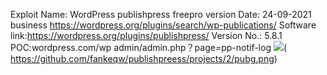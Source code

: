 Exploit Name: WordPress publishpress freepro version
Date: 24-09-2021
business https://wordpress.org/plugins/search/wp-publications/
Software link:https://wordpress.org/plugins/publishpress/
Version No.: 5.8.1 
POC:wordpress.com/wp admin/admin.php？page=pp-notif-log
![](img_url)( https://github.com/fankeqw/publishpreess/projects/2/pubg.png)
